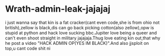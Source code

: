 # Wrath-admin-leak-jajajaj
i just wanna say that kin is a fat cracker(cant even code,she is from ohio not british),zellow is black,dis can go back picking cotton(also zellow),opw is stupid at python and hack love sucking bbc.Jupiter love being a queer and can't even shoot straight in military jajajaja.Thug love eating kin out,that why he post a video "HACK ADMIN OP(YES IM BLACK)".And also jjsploit on top,u cant code shit ni
